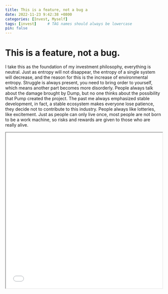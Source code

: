 ```yaml
---
title: This is a feature, not a bug a
date: 2022-11-23 9:42:38 +0800
categories: [Invest, Myself]
tags: [invest]     # TAG names should always be lowercase
pin: false
---
```


# This is a feature, not a bug.



I take this as the foundation of my investment philosophy, everything is neutral.
Just as entropy will not disappear, the entropy of a single system will decrease, and the reason for this is the increase of environmental entropy. 
Struggle is always present, you need to bring order to yourself, which means another part becomes more disorderly. People always talk about the damage brought by Dump, but no one thinks about the possibility that Pump created the project. 
The past me always emphasized stable development, in fact, a stable ecosystem makes everyone lose patience, they decide not to contribute to this industry. 
People always like lotteries, like excitement. Just as people can only live once, most people are not born to be a work machine, so risks and rewards are given to those who are really alive.
<iframe src="/_posts/test.pdf" width="100%" height="500px">
</iframe>
<object data="{{ site.url }}{{ site.baseurl }}/_posts/test.pdf" width="1000" height="1000" type="application/pdf"></object>